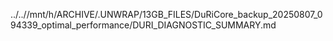 ../..//mnt/h/ARCHIVE/.UNWRAP/13GB_FILES/DuRiCore_backup_20250807_094339_optimal_performance/DURI_DIAGNOSTIC_SUMMARY.md